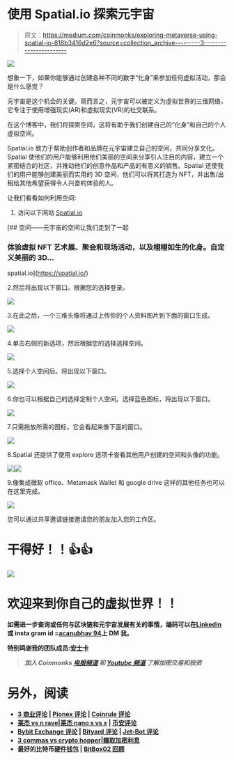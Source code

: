 # 使用 Spatial.io 探索元宇宙

> 原文：<https://medium.com/coinmonks/exploring-metaverse-using-spatial-io-818b3416d2e6?source=collection_archive---------3----------------------->

![](img/5cb433d4c5380198b10ff5840cd80e00.png)

想象一下，如果你能够通过创建各种不同的数字“化身”来参加任何虚拟活动，那会是什么感觉？

元宇宙是这个机会的关键。简而言之，元宇宙可以被定义为虚拟世界的三维网络，它专注于使用增强现实(AR)和虚拟现实(VR)的社交联系。

在这个博客中，我们将探索空间，这将有助于我们创建自己的“化身”和自己的个人虚拟空间。

Spatial.io 致力于帮助创作者和品牌在元宇宙建立自己的空间，共同分享文化。Spatial 使他们的用户能够利用他们美丽的空间来分享引人注目的内容，建立一个紧密结合的社区，并推动他们的创意作品和产品的有意义的销售。Spatial 还使我们的用户能够创建美丽而实用的 3D 空间，他们可以将其打造为 NFT，并出售/出租给其他希望获得令人兴奋的体验的人。

让我们看看如何利用空间:

1.  访问以下网站 [Spatial.io](http://spatial.io)

[](https://spatial.io/) [## 空间——元宇宙的空间让我们走到了一起

### 体验虚拟 NFT 艺术展、聚会和现场活动，以及栩栩如生的化身。自定义美丽的 3D…

spatial.io](https://spatial.io/) 

2.然后将出现以下窗口。根据您的选择登录。

![](img/372572e59f8cf90a897757a54d13a325.png)

3.在此之后，一个三维头像将通过上传你的个人资料图片到下面的窗口生成。

![](img/0f7123b47aeee81057bac77e5afb43d1.png)

4.单击右侧的新选项，然后根据您的选择选择空间。

![](img/10817293f39ec234d8d4ecb6a0c30af7.png)

5.选择个人空间后。将出现以下窗口。

![](img/d52f44e819c0ded3521cb6f2a2b7c96a.png)

6.你也可以根据自己的选择定制个人空间。选择蓝色图标，将出现以下窗口。

![](img/ed9c53e1c4c0b24e12fcee737eb0c61f.png)

7.只需拖放所需的图标，它会看起来像下面的窗口。

![](img/c51bdf884b5fbe4c3c792b167273962d.png)

8.Spatial 还提供了使用 explore 选项卡查看其他用户创建的空间和头像的功能。

![](img/3d671e455cafe5411e07502d7cef0a12.png)![](img/daa4d676ba5b38cf201250d37becf93c.png)

9.像集成微软 office、Metamask Wallet 和 google drive 这样的其他任务也可以在这里完成。

![](img/fa26d2e0dde741a0af21481f0de28090.png)

您可以通过共享邀请链接邀请您的朋友加入您的工作区。

# 干得好！！👍👍

![](img/0f4e0bf9066b5ad8daefd580b18623dc.png)

# 欢迎来到你自己的虚拟世界！！

**如需进一步查询或任何与区块链和元宇宙发展有关的事情，编码可以在**[**Linkedin**](https://in.linkedin.com/in/anubhav-chaturvedi-a7465a72)**或 insta gram id =**[**acanubhav 94**](http://instagram.com/acanubhav94)**上 DM 我。**

**特别鸣谢我的团队成员:**[](https://www.linkedin.com/in/siddhid-gopujkar-209716188/)****[**安士卡**](https://www.linkedin.com/in/anshika-yadav-0a69381b7/)****

> *****加入 Coinmonks* [*电报频道*](https://t.me/coincodecap) *和* [*Youtube 频道*](https://www.youtube.com/c/coinmonks/videos) *了解加密交易和投资*****

# ****另外，阅读****

*   ****[3 商业评论](/coinmonks/3commas-review-an-excellent-crypto-trading-bot-2020-1313a58bec92) | [Pionex 评论](https://coincodecap.com/pionex-review-exchange-with-crypto-trading-bot) | [Coinrule 评论](/coinmonks/coinrule-review-2021-a-beginner-friendly-crypto-trading-bot-daf0504848ba)****
*   ****[莱杰 vs n rave](/coinmonks/ledger-vs-ngrave-zero-7e40f0c1d694)|[莱杰 nano s vs x](/coinmonks/ledger-nano-s-vs-x-battery-hardware-price-storage-59a6663fe3b0) | [币安评论](/coinmonks/binance-review-ee10d3bf3b6e)****
*   ****[Bybit Exchange 评论](/coinmonks/bybit-exchange-review-dbd570019b71) | [Bityard 评论](https://coincodecap.com/bityard-reivew) | [Jet-Bot 评论](https://coincodecap.com/jet-bot-review)****
*   ****[3 commas vs crypto hopper](/coinmonks/3commas-vs-pionex-vs-cryptohopper-best-crypto-bot-6a98d2baa203)|[赚取加密利息](/coinmonks/earn-crypto-interest-b10b810fdda3)****
*   ****最好的比特币[硬件钱包](/coinmonks/hardware-wallets-dfa1211730c6) | [BitBox02 回顾](/coinmonks/bitbox02-review-your-swiss-bitcoin-hardware-wallet-c36c88fff29)****